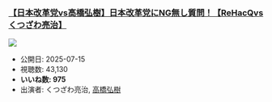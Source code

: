 ### [【日本改革党vs高橋弘樹】日本改革党にNG無し質問！【ReHacQvsくつざわ亮治】](https://www.youtube.com/watch?v=At1SrtO-iC8)
[![](https://img.youtube.com/vi/At1SrtO-iC8/sddefault.jpg)](https://www.youtube.com/watch?v=At1SrtO-iC8)
-   公開日: 2025-07-15
-   視聴数: 43,130
-   **いいね数: 975**
-   出演者: くつざわ亮治, [高橋弘樹](/rehacq_fan/people/高橋弘樹 "wikilink")
